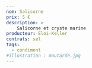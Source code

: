 ```yaml
---
nom: Salicorne
prix: 5 €
description: >
    Salicorne et cryste marine 
producteur: Eloi-Keller
contrats: sel
tags: 
  - condiment
#illustration : moutarde.jpg
---
```


